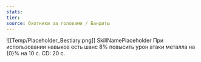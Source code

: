 ```yaml
---
stats: 
tier: 
source: Охотники за головами / Бандиты
---
```

![[Temp/Placeholder_Bestiary.png]]
SkillNamePlaceholder
При использовании навыков есть шанс 8% повысить урон атаки металла на {0}% на 10 с. CD: 20 с.
